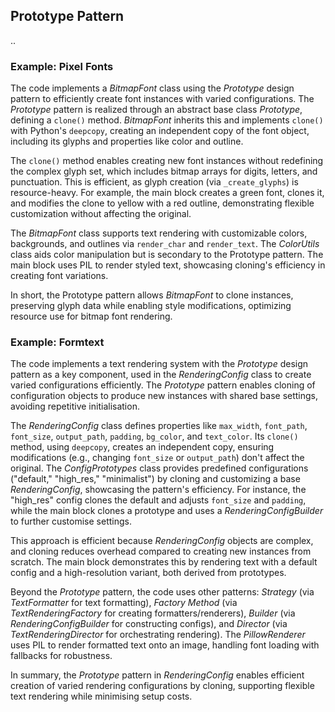 
## Prototype Pattern

..



### Example: Pixel Fonts

The code implements a *BitmapFont* class using the *Prototype* design pattern to efficiently create
font instances with varied configurations. The *Prototype* pattern is realized through an abstract
base class *Prototype*, defining a `clone()` method. *BitmapFont* inherits this and implements `clone()`
with Python's `deepcopy`, creating an independent copy of the font object, including its glyphs and
properties like color and outline.

The `clone()` method enables creating new font instances without redefining the complex glyph set,
which includes bitmap arrays for digits, letters, and punctuation. This is efficient, as glyph creation
(via `_create_glyphs`) is resource-heavy. For example, the main block creates a green font, clones it,
and modifies the clone to yellow with a red outline, demonstrating flexible customization without
affecting the original.

The *BitmapFont* class supports text rendering with customizable colors, backgrounds, and outlines via
`render_char` and `render_text`. The *ColorUtils* class aids color manipulation but is secondary to the
Prototype pattern. The main block uses PIL to render styled text, showcasing cloning's efficiency in
creating font variations.

In short, the Prototype pattern allows *BitmapFont* to clone instances, preserving glyph data while
enabling style modifications, optimizing resource use for bitmap font rendering.

### Example: Formtext

The code implements a text rendering system with the *Prototype* design pattern as a key component,
used in the *RenderingConfig* class to create varied configurations efficiently. The *Prototype*
pattern enables cloning of configuration objects to produce new instances with shared base settings,
avoiding repetitive initialisation.

The *RenderingConfig* class defines properties like `max_width`, `font_path`, `font_size`, `output_path`,
`padding`, `bg_color`, and `text_color`. Its `clone()` method, using `deepcopy`, creates an independent copy,
ensuring modifications (e.g., changing `font_size` or `output_path`) don't affect the original. The
*ConfigPrototypes* class provides predefined configurations ("default," "high_res," "minimalist") by
cloning and customizing a base *RenderingConfig*, showcasing the pattern's efficiency. For instance,
the "high_res" config clones the default and adjusts `font_size` and `padding`, while the main block
clones a prototype and uses a *RenderingConfigBuilder* to further customise settings.

This approach is efficient because *RenderingConfig* objects are complex, and cloning reduces overhead
compared to creating new instances from scratch. The main block demonstrates this by rendering text with
a default config and a high-resolution variant, both derived from prototypes.

Beyond the *Prototype* pattern, the code uses other patterns: *Strategy* (via *TextFormatter* for text
formatting), *Factory Method* (via *TextRenderingFactory* for creating formatters/renderers), *Builder*
(via *RenderingConfigBuilder* for constructing configs), and *Director* (via *TextRenderingDirector* for
orchestrating rendering). The *PillowRenderer* uses PIL to render formatted text onto an image, handling
font loading with fallbacks for robustness.

In summary, the *Prototype* pattern in *RenderingConfig* enables efficient creation of varied rendering
configurations by cloning, supporting flexible text rendering while minimising setup costs.
